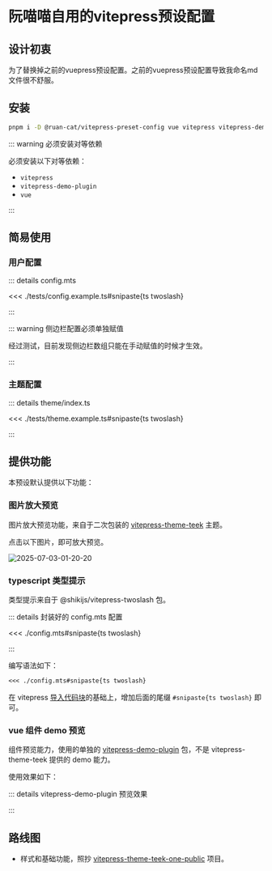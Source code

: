 # 阮喵喵自用的vitepress预设配置

## 设计初衷

为了替换掉之前的vuepress预设配置。之前的vuepress预设配置导致我命名md文件很不舒服。

## 安装

```bash
pnpm i -D @ruan-cat/vitepress-preset-config vue vitepress vitepress-demo-plugin
```

::: warning 必须安装对等依赖

必须安装以下对等依赖：

- `vitepress`
- `vitepress-demo-plugin`
- `vue`

:::

## 简易使用

### 用户配置

::: details config.mts

<<< ./tests/config.example.ts#snipaste{ts twoslash}

:::

::: warning 侧边栏配置必须单独赋值

经过测试，目前发现侧边栏数组只能在手动赋值的时候才生效。

:::

### 主题配置

::: details theme/index.ts

<<< ./tests/theme.example.ts#snipaste{ts twoslash}

:::

## 提供功能

本预设默认提供以下功能：

### 图片放大预览

图片放大预览功能，来自于二次包装的 [vitepress-theme-teek](https://github.com/Kele-Bingtang/vitepress-theme-teek) 主题。

点击以下图片，即可放大预览。

![2025-07-03-01-20-20](https://s2.loli.net/2025/07/03/Bm9EQW2HSCy8FTa.png)

### typescript 类型提示

类型提示来自于 @shikijs/vitepress-twoslash 包。

::: details 封装好的 config.mts 配置

<<< ./config.mts#snipaste{ts twoslash}

:::

编写语法如下：

```markdown
<<< ./config.mts#snipaste{ts twoslash}
```

在 vitepress [导入代码块](https://vitepress.dev/zh/guide/markdown#import-code-snippets)的基础上，增加后面的尾缀 `#snipaste{ts twoslash}` 即可。

### vue 组件 demo 预览

组件预览能力，使用的单独的 [vitepress-demo-plugin](https://github.com/zh-lx/vitepress-demo-plugin) 包，不是 vitepress-theme-teek 提供的 demo 能力。

使用效果如下：

::: details vitepress-demo-plugin 预览效果

:::

<!-- TODO: 待补充具体例子 -->

## 路线图

- 样式和基础功能，照抄 [vitepress-theme-teek-one-public](https://gitee.com/onlyonexl/vitepress-theme-teek-one-public) 项目。
